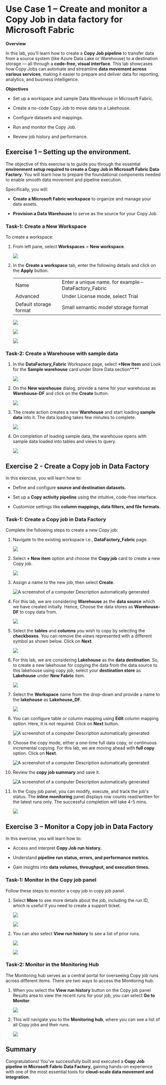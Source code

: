 # Use Case 1 – Create and monitor a Copy Job in data factory for Microsoft Fabric

**Overview**

In this lab, you'll learn how to create a **Copy Job pipeline** to
transfer data from a source system (like Azure Data Lake or Warehouse)
to a destination storage — all through a **code-free, visual
interface**. This lab showcases how Copy Jobs can automate and
streamline **data movement across various services**, making it easier
to prepare and deliver data for reporting, analytics, and business
intelligence.

**Objectives**

- Set up a workspace and sample Data Warehouse in Microsoft Fabric.

- Create a no-code Copy Job to move data to a Lakehouse.

- Configure datasets and mappings.

- Run and monitor the Copy Job.

- Review job history and performance.

## Exercise 1 – Setting up the environment.

The objective of this exercise is to guide you through the essential
**environment setup required to create a Copy Job in Microsoft Fabric
Data Factory**. You will learn how to prepare the foundational
components needed to enable smooth data movement and pipeline execution.

Specifically, you will:

- **Create a Microsoft Fabric workspace** to organize and manage your
  data assets.

- **Provision a Data Warehouse** to serve as the source for your Copy
  Job.

### **Task-1: Create a New Workspace**

To create a workspace:

1.  From left pane, select **Workspaces** \> **New workspace**.

    ![](./media/image1.png)

2.  In the **Create a workspace** tab, enter the following details and
    click on the **Apply** button.

    |   |    |
    |-----|-----|
    |Name|	Enter a unique name. for example – DataFactory_Fabric|
    |Advanced	|Under License mode, select Trial|
    |Default storage format	|Small semantic model storage format|

    ![](./media/image2.png)

    ![](./media/image3.png)

    ![](./media/image4.png)

### **Task-2: Create a Warehouse with sample data** 

1.  In the **DataFactory_Fabric** Workspace page,
    select **+New Item** and Look for the **Sample warehouse** card
    under Store Data section**.**

    ![](./media/image5.png)

2.  On the **New warehouse** dialog, provide a
    name for your warehouse as **Warehouse-DF** and click on the
    **Create** button.

    ![](./media/image6.png)

3.  The create action creates a new **Warehouse**
    and start loading **sample data** into it. The data loading takes
    few minutes to complete.

    ![](./media/image7.png)

4.  On completion of loading sample data, the warehouse opens with
    sample data loaded into tables and views to query.

    ![](./media/image8.png)

## Exercise 2 - Create a Copy job in Data Factory

In this exercise, you will learn how to:

- Define and configure **source and destination datasets.**

- Set up a **Copy activity pipeline** using the intuitive, code-free
  interface.

- Customize settings like **column mappings, data filters, and file
  formats.**

### **Task-1: Create a Copy job in Data Factory**

Complete the following steps to create a new Copy job:

1.  Navigate to the existing workspace i.e., **DataFactory_Fabric**
    page.

    ![](./media/image9.png)

2.  Select **+ New item** option and choose the
    **Copy job** card to create a new Copy job.

    ![](./media/image10.png)

3.  Assign a name to the new job, then select **Create**.

    ![A screenshot of a computer Description automatically
    generated](./media/image11.png)

4.  For this lab, we are considering
    **Warehouse** as the **data source** which we have created
    initially. Hence, Choose the data stores as **Warehouse-DF** to copy
    data from.

    ![](./media/image12.png)

5.  Select the **tables** and **columns** you wish to copy by selecting
    the **checkboxes**. You can remove the views represented with a
    different symbol as shown below. Click on **Next**.

    ![](./media/image13.png)

6.  For this lab, we are considering
    **Lakehouse** as the **data destination**. So, to create a new
    lakehouse for copying the data from the data source to this
    lakehouse using copy job, select your **destination store** as
    **Lakehouse** under **New Fabric** item.

    ![](./media/image14.png)

7.  Select the **Workspace** name from the
    drop-down and provide a name to the **lakehouse** as
    **Lakehouse_DF**.

    ![](./media/image15.png)

8.  You can configure table or column
    mapping using **Edit** column mapping option. Here, it is not
    required. Click on **Next** button.

    ![A screenshot of a computer Description automatically 
    generated](./media/image16.png)

9.  Choose the copy mode, either a one-time full data copy, or
    continuous incremental copying. For this lab, we are moving ahead
    with **full copy** option. Click on **Next**.

    ![A screenshot of a computer Description automatically
    generated](./media/image17.png)

10. Review the **copy** **job summary**
    and save it.

    ![A screenshot of a computer Description automatically
    generated](./media/image18.png)

11. In the Copy job panel, you can modify,
    execute, and track the job's status. The **inline monitoring** panel
    displays row counts read/written for the latest runs only. The
    successful completion will take 4-5 mins.

    ![](./media/image19.png)

## Exercise 3 – Monitor a Copy job in Data Factory 

In this exercise, you will learn how to:

- Access and interpret **Copy Job run history.**

- Understand **pipeline run status, errors, and performance metrics.**

- Gain insights into **data volumes, throughput, and execution times.**

### **Task-1: Monitor in the Copy job panel**

Follow these steps to monitor a copy job in copy job panel.

1.  Select **More** to see more details about the job, including the run
    ID, which is useful if you need to create a support ticket.

    ![](./media/image20.png)

    ![](./media/image21.png)

2.  You can also select **View run history** to see a list of prior
    runs.

    ![](./media/image22.png)

    ![](./media/image23.png)

### **Task-2: Monitor in the Monitoring Hub**

The Monitoring hub serves as a central portal for overseeing Copy job
runs across different items. There are two ways to access the Monitoring
hub.

1.  When you select the **View run history** button on the Copy job
    panel Results area to view the recent runs for your job, you can
    select **Go to Monitor**.

    ![](./media/image24.png)

2.  This will navigate you to the **Monitoring
    hub**, where you can see a list of all Copy jobs and their runs.

    ![](./media/image25.png)

## Summary

Congratulations! You've successfully built and executed a **Copy Job
pipeline in Microsoft Fabric Data Factory**, gaining hands-on experience
with one of the most essential tools for **cloud-scale data movement and
integration**.
